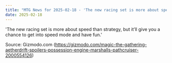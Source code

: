 ```yaml
---
title: "MTG News for 2025-02-18 - 'The new racing set is more about speed than strat..."
date: 2025-02-18
---
```


'The new racing set is more about speed than strategy, but it’ll give you a chance to get into speed mode and have fun.'

Source: Gizmodo.com (https://gizmodo.com/magic-the-gathering-aetherdrift-spoilers-possession-engine-marshalls-pathcruiser-2000554126)

